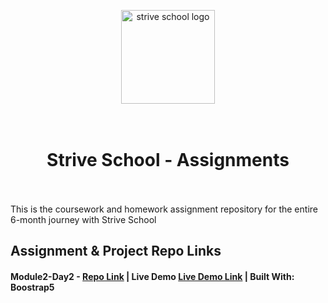 <p align="center">
  <img width="150" src="https://strive.school/assets/strive_logo02.png" alt="strive school logo">
  <br>
  <br>
  <br>
  <h1 align="center"> Strive School - Assignments </h1>
  <br>
  <br>
  This is the coursework and homework assignment repository for the entire 6-month journey with Strive School
</p>

## Assignment & Project Repo Links

#### Module2-Day2 - [Repo Link](https://github.com/gonextnode/strive-module2-day2) | Live Demo [Live Demo Link](https://strive-module2-day2.netlify.app/) | Built With: Boostrap5

